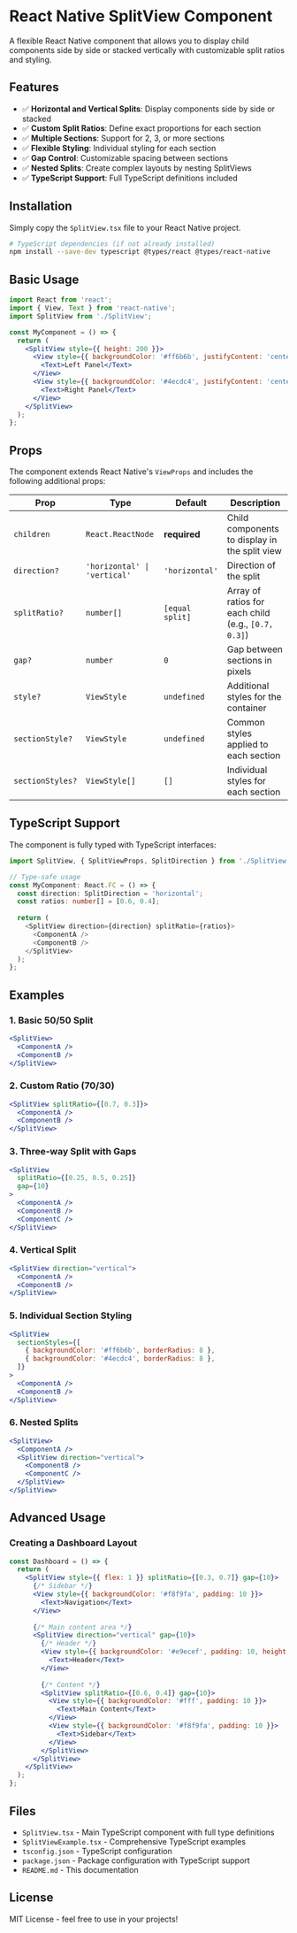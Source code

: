 # React Native SplitView Component

A flexible React Native component that allows you to display child components side by side or stacked vertically with customizable split ratios and styling.

## Features

- ✅ **Horizontal and Vertical Splits**: Display components side by side or stacked
- ✅ **Custom Split Ratios**: Define exact proportions for each section
- ✅ **Multiple Sections**: Support for 2, 3, or more sections
- ✅ **Flexible Styling**: Individual styling for each section
- ✅ **Gap Control**: Customizable spacing between sections
- ✅ **Nested Splits**: Create complex layouts by nesting SplitViews
- ✅ **TypeScript Support**: Full TypeScript definitions included

## Installation

Simply copy the `SplitView.tsx` file to your React Native project.

```bash
# TypeScript dependencies (if not already installed)
npm install --save-dev typescript @types/react @types/react-native
```

## Basic Usage

```jsx
import React from 'react';
import { View, Text } from 'react-native';
import SplitView from './SplitView';

const MyComponent = () => {
  return (
    <SplitView style={{ height: 200 }}>
      <View style={{ backgroundColor: '#ff6b6b', justifyContent: 'center', alignItems: 'center' }}>
        <Text>Left Panel</Text>
      </View>
      <View style={{ backgroundColor: '#4ecdc4', justifyContent: 'center', alignItems: 'center' }}>
        <Text>Right Panel</Text>
      </View>
    </SplitView>
  );
};
```

## Props

The component extends React Native's `ViewProps` and includes the following additional props:

| Prop | Type | Default | Description |
|------|------|---------|-------------|
| `children` | `React.ReactNode` | **required** | Child components to display in the split view |
| `direction?` | `'horizontal' \| 'vertical'` | `'horizontal'` | Direction of the split |
| `splitRatio?` | `number[]` | `[equal split]` | Array of ratios for each child (e.g., `[0.7, 0.3]`) |
| `gap?` | `number` | `0` | Gap between sections in pixels |
| `style?` | `ViewStyle` | `undefined` | Additional styles for the container |
| `sectionStyle?` | `ViewStyle` | `undefined` | Common styles applied to each section |
| `sectionStyles?` | `ViewStyle[]` | `[]` | Individual styles for each section |

## TypeScript Support

The component is fully typed with TypeScript interfaces:

```typescript
import SplitView, { SplitViewProps, SplitDirection } from './SplitView';

// Type-safe usage
const MyComponent: React.FC = () => {
  const direction: SplitDirection = 'horizontal';
  const ratios: number[] = [0.6, 0.4];
  
  return (
    <SplitView direction={direction} splitRatio={ratios}>
      <ComponentA />
      <ComponentB />
    </SplitView>
  );
};
```

## Examples

### 1. Basic 50/50 Split
```jsx
<SplitView>
  <ComponentA />
  <ComponentB />
</SplitView>
```

### 2. Custom Ratio (70/30)
```jsx
<SplitView splitRatio={[0.7, 0.3]}>
  <ComponentA />
  <ComponentB />
</SplitView>
```

### 3. Three-way Split with Gaps
```jsx
<SplitView 
  splitRatio={[0.25, 0.5, 0.25]} 
  gap={10}
>
  <ComponentA />
  <ComponentB />
  <ComponentC />
</SplitView>
```

### 4. Vertical Split
```jsx
<SplitView direction="vertical">
  <ComponentA />
  <ComponentB />
</SplitView>
```

### 5. Individual Section Styling
```jsx
<SplitView 
  sectionStyles={[
    { backgroundColor: '#ff6b6b', borderRadius: 8 },
    { backgroundColor: '#4ecdc4', borderRadius: 8 },
  ]}
>
  <ComponentA />
  <ComponentB />
</SplitView>
```

### 6. Nested Splits
```jsx
<SplitView>
  <ComponentA />
  <SplitView direction="vertical">
    <ComponentB />
    <ComponentC />
  </SplitView>
</SplitView>
```

## Advanced Usage

### Creating a Dashboard Layout
```jsx
const Dashboard = () => {
  return (
    <SplitView style={{ flex: 1 }} splitRatio={[0.3, 0.7]} gap={10}>
      {/* Sidebar */}
      <View style={{ backgroundColor: '#f8f9fa', padding: 10 }}>
        <Text>Navigation</Text>
      </View>
      
      {/* Main content area */}
      <SplitView direction="vertical" gap={10}>
        {/* Header */}
        <View style={{ backgroundColor: '#e9ecef', padding: 10, height: 60 }}>
          <Text>Header</Text>
        </View>
        
        {/* Content */}
        <SplitView splitRatio={[0.6, 0.4]} gap={10}>
          <View style={{ backgroundColor: '#fff', padding: 10 }}>
            <Text>Main Content</Text>
          </View>
          <View style={{ backgroundColor: '#f8f9fa', padding: 10 }}>
            <Text>Sidebar</Text>
          </View>
        </SplitView>
      </SplitView>
    </SplitView>
  );
};
```

## Files

- `SplitView.tsx` - Main TypeScript component with full type definitions
- `SplitViewExample.tsx` - Comprehensive TypeScript examples
- `tsconfig.json` - TypeScript configuration
- `package.json` - Package configuration with TypeScript support
- `README.md` - This documentation

## License

MIT License - feel free to use in your projects!
